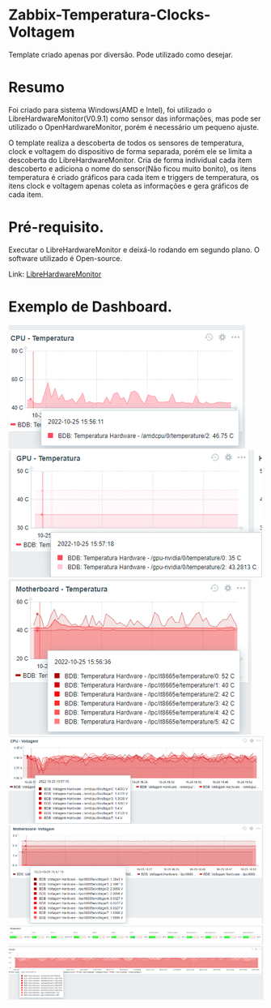 # Zabbix-Temperatura-Clocks-Voltagem

Template criado apenas por diversão.
Pode utilizado como desejar.

# Resumo
Foi criado para sistema Windows(AMD e Intel), foi utilizado o LibreHardwareMonitor(V0.9.1) como sensor das informações, mas pode ser utilizado o OpenHardwareMonitor, porém é necessário um pequeno ajuste. 

O template realiza a descoberta de todos os sensores de temperatura, clock e voltagem do dispositivo de forma separada, porém ele se limita a descoberta do LibreHardwareMonitor.
Cria de forma individual cada item descoberto e adiciona o nome do sensor(Não ficou muito bonito), os itens temperatura é criado gráficos para cada item e triggers de temperatura, os itens clock e voltagem apenas coleta as informações e gera gráficos de cada item.

# Pré-requisito.
Executar o LibreHardwareMonitor e deixá-lo rodando em segundo plano.
O software utilizado é Open-source.

Link: [LibreHardwareMonitor](https://github.com/LibreHardwareMonitor/LibreHardwareMonitor)

# Exemplo de Dashboard.
![](/img/Screenshot_12.png)
![](/img/Screenshot_13.png)
![](/img/Screenshot_14.png)
![](/img/Screenshot_15.png)
![](/img/Screenshot_16.png)
![](/img/Screenshot_17.png)
![](/img/Screenshot_18.png)
